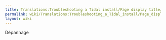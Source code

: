 ```yaml
---
title: Translations:Troubleshooting a Tidal install/Page display title/fr
permalink: wiki/Translations:Troubleshooting_a_Tidal_install/Page_display_title/fr/
layout: wiki
---
```


Dépannage
